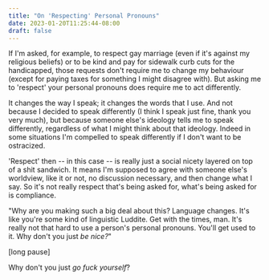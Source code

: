 ```yaml
---
title: "On 'Respecting' Personal Pronouns"
date: 2023-01-20T11:25:44-08:00
draft: false
---
```



If I'm asked, for example, to respect gay marriage (even if it's
against my religious beliefs) or to be kind and pay for sidewalk curb
cuts for the handicapped, those requests don't require me to change
my behaviour (except for paying taxes for something I might disagree
with). But asking me to 'respect' your personal pronouns does require
me to act differently.

It changes the way I speak; it changes the words that I use. And not
because I decided to speak differently (I think I speak just fine,
thank you very much), but because someone else's ideology tells me to
speak differently, regardless of what I might think about that
ideology. Indeed in some situations I'm compelled to speak
differently if I don't want to be ostracized.

'Respect' then -- in this case -- is really just a social nicety
layered on top of a shit sandwich. It means I'm supposed to agree
with someone else's worldview, like it or not, no discussion
necessary, and then change what I say. So it's not really respect
that's being asked for, what's being asked for is compliance.

"Why are you making such a big deal about this? Language changes.
It's like you're some kind of linguistic Luddite. Get with the times,
man. It's really not that hard to use a person's personal pronouns.
You'll get used to it. Why don't you just _be nice?_"

[long pause]

Why don't you just _go fuck yourself_?
